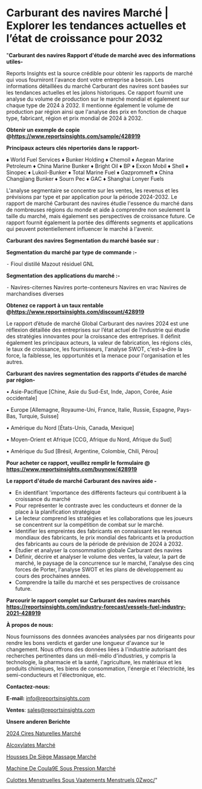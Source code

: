 # Carburant des navires Marché | Explorer les tendances actuelles et l’état de croissance pour 2032

"<strong>Carburant des navires Rapport d'étude de marché avec des informations utiles-</strong>

Reports Insights est la source crédible pour obtenir les rapports de marché qui vous fourniront l'avance dont votre entreprise a besoin. Les informations détaillées du marché Carburant des navires sont basées sur les tendances actuelles et les jalons historiques. Ce rapport fournit une analyse du volume de production sur le marché mondial et également sur chaque type de 2024 à 2032. Il mentionne également le volume de production par région ainsi que l'analyse des prix en fonction de chaque type, fabricant, région et prix mondial de 2024 à 2032.

<strong><b>Obtenir un exemple de copie @</b></strong><a href=https://www.reportsinsights.com/sample/428919><strong><b>https://www.reportsinsights.com/sample/428919</b></strong></a>

<b>Principaux acteurs clés répertoriés dans le rapport-</b>

<b> </b>♦ World Fuel Services
♦ Bunker Holding
♦ Chemoil
♦ Aegean Marine Petroleum
♦ China Marine Bunker
♦ Bright Oil
♦ BP
♦ Exxon Mobil
♦ Shell
♦ Sinopec
♦ Lukoil-Bunker
♦ Total Marine Fuel
♦ Gazpromneft
♦ China Changjiang Bunker
♦ Sourn Pec
♦ GAC
♦ Shanghai Lonyer Fuels

L'analyse segmentaire se concentre sur les ventes, les revenus et les prévisions par type et par application pour la période 2024-2032. Le rapport de marché Carburant des navires étudie l'essence du marché dans de nombreuses régions du monde et aide à comprendre non seulement la taille du marché, mais également ses perspectives de croissance future. Ce rapport fournit également la portée des différents segments et applications qui peuvent potentiellement influencer le marché à l'avenir.

<strong>Carburant des navires Segmentation du marché basée sur :</strong>

<strong>Segmentation du marché par type de commande :-</strong>

⁃ Fioul distillé
Mazout résiduel
GNL

<strong>Segmentation des applications du marché :-</strong>

⁃ Navires-citernes
Navires porte-conteneurs
Navires en vrac
Navires de marchandises diverses

<strong><b>Obtenez ce rapport à un taux rentable @</b></strong><a href=https://www.reportsinsights.com/discount/428919><strong><b>https://www.reportsinsights.com/discount/428919</b></strong></a>

Le rapport d’étude de marché Global Carburant des navires 2024 est une réflexion détaillée des entreprises sur l’état actuel de l’industrie qui étudie des stratégies innovantes pour la croissance des entreprises. Il définit également les principaux acteurs, la valeur de fabrication, les régions clés, le taux de croissance, les fournisseurs, l'analyse SWOT, c'est-à-dire la force, la faiblesse, les opportunités et la menace pour l'organisation et les autres.

<strong>Carburant des navires segmentation des rapports d'études de marché par région-</strong>

• Asie-Pacifique [Chine, Asie du Sud-Est, Inde, Japon, Corée, Asie occidentale]

• Europe [Allemagne, Royaume-Uni, France, Italie, Russie, Espagne, Pays-Bas, Turquie, Suisse]

• Amérique du Nord [États-Unis, Canada, Mexique]

• Moyen-Orient et Afrique [CCG, Afrique du Nord, Afrique du Sud]

• Amérique du Sud [Brésil, Argentine, Colombie, Chili, Pérou]

<strong>Pour acheter ce rapport, veuillez remplir le formulaire @   <a href=https://www.reportsinsights.com/buynow/428919>https://www.reportsinsights.com/buynow/428919</a></strong>

<strong>Le rapport d'étude de marché Carburant des navires aide -</strong>
<ul>
  <li>En identifiant 'importance des différents facteurs qui contribuent à la croissance du marché</li>
  <li>Pour représenter le contraste avec les conducteurs et donner de la place à la planification stratégique</li>
  <li>Le lecteur comprend les stratégies et les collaborations que les joueurs se concentrent sur la compétition de combat sur le marché.</li>
  <li>Identifier les empreintes des fabricants en connaissant les revenus mondiaux des fabricants, le prix mondial des fabricants et la production des fabricants au cours de la période de prévision de 2024 à 2032.</li>
  <li>Étudier et analyser la consommation globale Carburant des navires</li>
  <li>Définir, décrire et analyser le volume des ventes, la valeur, la part de marché, le paysage de la concurrence sur le marché, l'analyse des cinq forces de Porter, l'analyse SWOT et les plans de développement au cours des prochaines années.</li>
  <li>Comprendre la taille du marché et ses perspectives de croissance future.</li>
</ul>

<strong>Parcourir le rapport complet sur Carburant des navires marchés <a href=https://reportsinsights.com/industry-forecast/vessels-fuel-industry-2021-428919>https://reportsinsights.com/industry-forecast/vessels-fuel-industry-2021-428919</a></strong>

<strong>À propos de nous:</strong>

Nous fournissons des données avancées analysées par nos dirigeants pour rendre les bons verdicts et garder une longueur d'avance sur le changement. Nous offrons des données liées à l'industrie autorisant des recherches pertinentes dans un méli-mélo d'industries, y compris la technologie, la pharmacie et la santé, l'agriculture, les matériaux et les produits chimiques, les biens de consommation, l'énergie et l'électricité, les semi-conducteurs et l'électronique, etc.

<strong>Contactez-nous:</strong>

<strong>E-mail:</strong> <a href=mailto:info@reportsinsights.com>info@reportsinsights.com</a>

<strong>Ventes</strong>: <a href=mailto:sales@reportsinsights.com>sales@reportsinsights.com</a>

<strong>Unsere anderen Berichte</strong>

<a href=https://www.linkedin.com/pulse/2024-cires-naturelles-march%C3%A9-analyse-et-tendances-zaxlc/>2024 Cires Naturelles Marché</a>

<a href=https://www.linkedin.com/pulse/alcoxylates-march%C3%A9-2024-part-croissance-pr%C3%A9visions-r0rvc/>Alcoxylates Marché</a>

<a href=https://www.linkedin.com/pulse/housses-de-siège-massage-marchéanalyse-befkc/>Housses De Siège Massage Marché</a>

<a href=https://www.linkedin.com/pulse/machine-de-coul%C3%A9e-sous-pression-march%C3%A9paysage-70lyf/>Machine De Coula9E Sous Pression Marché</a>

<a href=https://www.linkedin.com/pulse/culottes-menstruelles-sous-v%C3%AAtements-menstruels-0zwoc/>Culottes Menstruelles Sous Vaatements Menstruels 0Zwoc/</a>"
